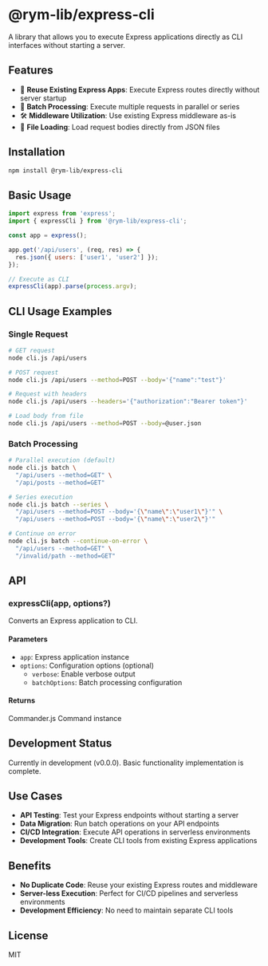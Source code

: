 # @rym-lib/express-cli

A library that allows you to execute Express applications directly as CLI interfaces without starting a server.

## Features

- 🚀 **Reuse Existing Express Apps**: Execute Express routes directly without server startup
- 🔄 **Batch Processing**: Execute multiple requests in parallel or series
- 🛠️ **Middleware Utilization**: Use existing Express middleware as-is
- 📁 **File Loading**: Load request bodies directly from JSON files

## Installation

```bash
npm install @rym-lib/express-cli
```

## Basic Usage

```javascript
import express from 'express';
import { expressCli } from '@rym-lib/express-cli';

const app = express();

app.get('/api/users', (req, res) => {
  res.json({ users: ['user1', 'user2'] });
});

// Execute as CLI
expressCli(app).parse(process.argv);
```

## CLI Usage Examples

### Single Request

```bash
# GET request
node cli.js /api/users

# POST request
node cli.js /api/users --method=POST --body='{"name":"test"}'

# Request with headers
node cli.js /api/users --headers='{"authorization":"Bearer token"}'

# Load body from file
node cli.js /api/users --method=POST --body=@user.json
```

### Batch Processing

```bash
# Parallel execution (default)
node cli.js batch \
  "/api/users --method=GET" \
  "/api/posts --method=GET"

# Series execution
node cli.js batch --series \
  "/api/users --method=POST --body='{\"name\":\"user1\"}'" \
  "/api/users --method=POST --body='{\"name\":\"user2\"}'"

# Continue on error
node cli.js batch --continue-on-error \
  "/api/users --method=GET" \
  "/invalid/path --method=GET"
```

## API

### expressCli(app, options?)

Converts an Express application to CLI.

#### Parameters

- `app`: Express application instance
- `options`: Configuration options (optional)
  - `verbose`: Enable verbose output
  - `batchOptions`: Batch processing configuration

#### Returns

Commander.js Command instance

## Development Status

Currently in development (v0.0.0). Basic functionality implementation is complete.

## Use Cases

- **API Testing**: Test your Express endpoints without starting a server
- **Data Migration**: Run batch operations on your API endpoints
- **CI/CD Integration**: Execute API operations in serverless environments
- **Development Tools**: Create CLI tools from existing Express applications

## Benefits

- **No Duplicate Code**: Reuse your existing Express routes and middleware
- **Server-less Execution**: Perfect for CI/CD pipelines and serverless environments
- **Development Efficiency**: No need to maintain separate CLI tools

## License

MIT